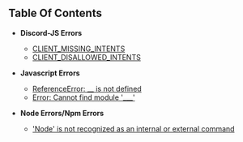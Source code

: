 ## Table Of Contents


- **Discord-JS Errors**
  - [CLIENT_MISSING_INTENTS]()
  - [CLIENT_DISALLOWED_INTENTS]()

- **Javascript Errors**
  - [ReferenceError: __ is not defined]()
  - [Error: Cannot find module '___']()

- **Node Errors/Npm Errors**
  - ['Node' is not recognized as an internal or external command]()
